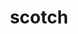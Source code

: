 ---
title: "scotch"
layout: cache
categories: [package, develop-2023-11-26]
meta: {"versions": ["7.0.4"], "compilers": ["gcc@=11.4.0", "gcc@=7.3.1", "gcc@=9.4.0"], "oss": ["amzn2", "ubuntu20.04"], "platforms": ["linux"], "targets": ["aarch64", "neoverse_n1", "neoverse_v1", "ppc64le", "x86_64_v3"], "stacks": ["aws-isc", "aws-isc-aarch64", "e4s", "e4s-neoverse_v1", "e4s-power", "root"], "num_specs": 6, "num_specs_by_stack": {"aws-isc-aarch64": 2, "root": 6, "aws-isc": 1, "e4s-neoverse_v1": 1, "e4s-power": 1, "e4s": 1}}
spec_details: [{"hash": "hpvxzjj2gikchbtxcut5eztx64cy2uib", "compiler": "gcc@=7.3.1", "versions": ["7.0.4"], "os": "amzn2", "platform": "linux", "target": "aarch64", "variants": ["build_system=cmake", "build_type=Release", "+compression", "~esmumps", "generator=make", "~int64", "~ipo", "~metis", "+mpi", "~mpi_thread", "+shared", "+threads"], "stacks": ["aws-isc-aarch64", "root"], "size": "-", "tarball": "https://binaries.spack.io/releases/develop-2023-11-26/build_cache/linux-amzn2-aarch64/gcc-7.3.1/scotch-7.0.4/linux-amzn2-aarch64-gcc-7.3.1-scotch-7.0.4-hpvxzjj2gikchbtxcut5eztx64cy2uib.spack"}, {"hash": "qyzm4fxcszz5brjxylrpg6o2jd7alaav", "compiler": "gcc@=7.3.1", "versions": ["7.0.4"], "os": "amzn2", "platform": "linux", "target": "neoverse_n1", "variants": ["build_system=cmake", "build_type=Release", "+compression", "~esmumps", "generator=make", "~int64", "~ipo", "~metis", "+mpi", "~mpi_thread", "+shared", "+threads"], "stacks": ["aws-isc-aarch64", "root"], "size": "-", "tarball": "https://binaries.spack.io/releases/develop-2023-11-26/build_cache/linux-amzn2-neoverse_n1/gcc-7.3.1/scotch-7.0.4/linux-amzn2-neoverse_n1-gcc-7.3.1-scotch-7.0.4-qyzm4fxcszz5brjxylrpg6o2jd7alaav.spack"}, {"hash": "k2hvlbbcoji3p7pmrahbpseqjyrbss4f", "compiler": "gcc@=7.3.1", "versions": ["7.0.4"], "os": "amzn2", "platform": "linux", "target": "x86_64_v3", "variants": ["build_system=cmake", "build_type=Release", "+compression", "~esmumps", "generator=make", "~int64", "~ipo", "~metis", "+mpi", "~mpi_thread", "+shared", "+threads"], "stacks": ["aws-isc", "root"], "size": "-", "tarball": "https://binaries.spack.io/releases/develop-2023-11-26/build_cache/linux-amzn2-x86_64_v3/gcc-7.3.1/scotch-7.0.4/linux-amzn2-x86_64_v3-gcc-7.3.1-scotch-7.0.4-k2hvlbbcoji3p7pmrahbpseqjyrbss4f.spack"}, {"hash": "tvbf6bpuwp232yta3oxvueug3xlidxkr", "compiler": "gcc@=11.4.0", "versions": ["7.0.4"], "os": "ubuntu20.04", "platform": "linux", "target": "neoverse_v1", "variants": ["build_system=cmake", "build_type=Release", "+compression", "~esmumps", "generator=make", "~int64", "~ipo", "~metis", "+mpi", "~mpi_thread", "+shared", "+threads"], "stacks": ["e4s-neoverse_v1", "root"], "size": "-", "tarball": "https://binaries.spack.io/releases/develop-2023-11-26/build_cache/linux-ubuntu20.04-neoverse_v1/gcc-11.4.0/scotch-7.0.4/linux-ubuntu20.04-neoverse_v1-gcc-11.4.0-scotch-7.0.4-tvbf6bpuwp232yta3oxvueug3xlidxkr.spack"}, {"hash": "2sknv4tucbuwzv36gytnhzwy3nwhncwb", "compiler": "gcc@=9.4.0", "versions": ["7.0.4"], "os": "ubuntu20.04", "platform": "linux", "target": "ppc64le", "variants": ["build_system=cmake", "build_type=Release", "+compression", "~esmumps", "generator=make", "~int64", "~ipo", "~metis", "+mpi", "~mpi_thread", "+shared", "+threads"], "stacks": ["root", "e4s-power"], "size": "-", "tarball": "https://binaries.spack.io/releases/develop-2023-11-26/build_cache/linux-ubuntu20.04-ppc64le/gcc-9.4.0/scotch-7.0.4/linux-ubuntu20.04-ppc64le-gcc-9.4.0-scotch-7.0.4-2sknv4tucbuwzv36gytnhzwy3nwhncwb.spack"}, {"hash": "riwfb7yhqxgbj6hjozc7jh5laeupfuar", "compiler": "gcc@=11.4.0", "versions": ["7.0.4"], "os": "ubuntu20.04", "platform": "linux", "target": "x86_64_v3", "variants": ["build_system=cmake", "build_type=Release", "+compression", "~esmumps", "generator=make", "~int64", "~ipo", "~metis", "+mpi", "~mpi_thread", "+shared", "+threads"], "stacks": ["e4s", "root"], "size": "-", "tarball": "https://binaries.spack.io/releases/develop-2023-11-26/build_cache/linux-ubuntu20.04-x86_64_v3/gcc-11.4.0/scotch-7.0.4/linux-ubuntu20.04-x86_64_v3-gcc-11.4.0-scotch-7.0.4-riwfb7yhqxgbj6hjozc7jh5laeupfuar.spack"}]
---